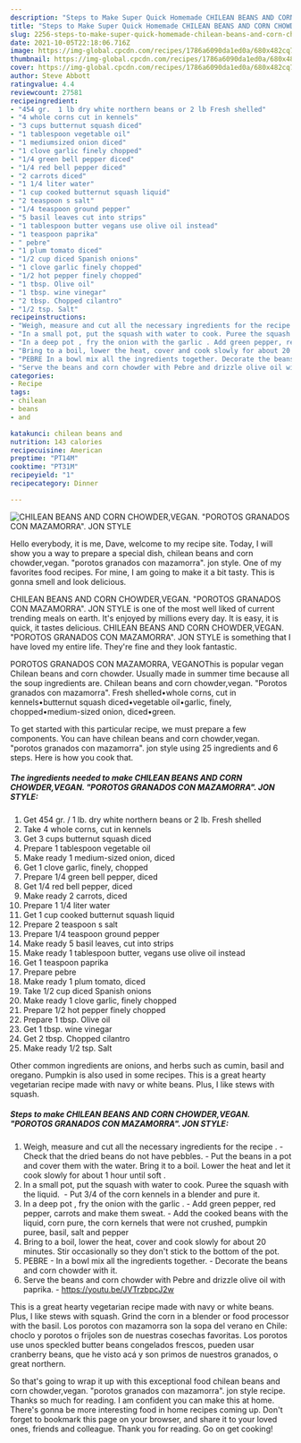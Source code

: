 ```yaml
---
description: "Steps to Make Super Quick Homemade CHILEAN BEANS AND CORN CHOWDER,VEGAN. &amp;#34;POROTOS GRANADOS CON MAZAMORRA&amp;#34;. JON STYLE"
title: "Steps to Make Super Quick Homemade CHILEAN BEANS AND CORN CHOWDER,VEGAN. &amp;#34;POROTOS GRANADOS CON MAZAMORRA&amp;#34;. JON STYLE"
slug: 2256-steps-to-make-super-quick-homemade-chilean-beans-and-corn-chowder-vegan-and-34-porotos-granados-con-mazamorra-and-34-jon-style
date: 2021-10-05T22:18:06.716Z
image: https://img-global.cpcdn.com/recipes/1786a6090da1ed0a/680x482cq70/chilean-beans-and-corn-chowdervegan-porotos-granados-con-mazamorra-jon-style-recipe-main-photo.jpg
thumbnail: https://img-global.cpcdn.com/recipes/1786a6090da1ed0a/680x482cq70/chilean-beans-and-corn-chowdervegan-porotos-granados-con-mazamorra-jon-style-recipe-main-photo.jpg
cover: https://img-global.cpcdn.com/recipes/1786a6090da1ed0a/680x482cq70/chilean-beans-and-corn-chowdervegan-porotos-granados-con-mazamorra-jon-style-recipe-main-photo.jpg
author: Steve Abbott
ratingvalue: 4.4
reviewcount: 27581
recipeingredient:
- "454 gr.  1 lb dry white northern beans or 2 lb Fresh shelled"
- "4 whole corns cut in kennels"
- "3 cups butternut squash diced"
- "1 tablespoon vegetable oil"
- "1 mediumsized onion diced"
- "1 clove garlic finely chopped"
- "1/4 green bell pepper diced"
- "1/4 red bell pepper diced"
- "2 carrots diced"
- "1 1/4 liter water"
- "1 cup cooked butternut squash liquid"
- "2 teaspoon s salt"
- "1/4 teaspoon ground pepper"
- "5 basil leaves cut into strips"
- "1 tablespoon butter vegans use olive oil instead"
- "1 teaspoon paprika"
- " pebre"
- "1 plum tomato diced"
- "1/2 cup diced Spanish onions"
- "1 clove garlic finely chopped"
- "1/2 hot pepper finely chopped"
- "1 tbsp. Olive oil"
- "1 tbsp. wine vinegar"
- "2 tbsp. Chopped cilantro"
- "1/2 tsp. Salt"
recipeinstructions:
- "Weigh, measure and cut all the necessary ingredients for the recipe . Check that the dried beans do not have pebbles. Put the beans in a pot and cover them with the water. Bring it to a boil. Lower the heat and let it cook slowly for about 1 hour until soft ."
- "In a small pot, put the squash with water to cook. Puree the squash with the liquid.  Put 3/4 of the corn kennels in a blender and pure it."
- "In a deep pot , fry the onion with the garlic . Add green pepper, red pepper, carrots and make them sweat. Add the cooked beans with the liquid, corn pure, the corn kernels that were not crushed, pumpkin puree, basil, salt and pepper"
- "Bring to a boil, lower the heat, cover and cook slowly for about 20 minutes. Stir occasionally so they don&#39;t stick to the bottom of the pot."
- "PEBRE In a bowl mix all the ingredients together. Decorate the beans and corn chowder with it."
- "Serve the beans and corn chowder with Pebre and drizzle olive oil with paprika. https://youtu.be/JVTrzbpcJ2w"
categories:
- Recipe
tags:
- chilean
- beans
- and

katakunci: chilean beans and 
nutrition: 143 calories
recipecuisine: American
preptime: "PT14M"
cooktime: "PT31M"
recipeyield: "1"
recipecategory: Dinner

---
```



![CHILEAN BEANS AND CORN CHOWDER,VEGAN. &#34;POROTOS GRANADOS CON MAZAMORRA&#34;. JON STYLE](https://img-global.cpcdn.com/recipes/1786a6090da1ed0a/680x482cq70/chilean-beans-and-corn-chowdervegan-porotos-granados-con-mazamorra-jon-style-recipe-main-photo.jpg)

Hello everybody, it is me, Dave, welcome to my recipe site. Today, I will show you a way to prepare a special dish, chilean beans and corn chowder,vegan. &#34;porotos granados con mazamorra&#34;. jon style. One of my favorites food recipes. For mine, I am going to make it a bit tasty. This is gonna smell and look delicious.

CHILEAN BEANS AND CORN CHOWDER,VEGAN. &#34;POROTOS GRANADOS CON MAZAMORRA&#34;. JON STYLE is one of the most well liked of current trending meals on earth. It's enjoyed by millions every day. It is easy, it is quick, it tastes delicious. CHILEAN BEANS AND CORN CHOWDER,VEGAN. &#34;POROTOS GRANADOS CON MAZAMORRA&#34;. JON STYLE is something that I have loved my entire life. They're fine and they look fantastic.

POROTOS GRANADOS CON MAZAMORRA, VEGANOThis is popular vegan Chilean beans and corn chowder. Usually made in summer time because all the soup ingredients are. Chilean beans and corn chowder,vegan. &#34;Porotos granados con mazamorra&#34;. Fresh shelled•whole corns, cut in kennels•butternut squash diced•vegetable oil•garlic, finely, chopped•medium-sized onion, diced•green.


To get started with this particular recipe, we must prepare a few components. You can have chilean beans and corn chowder,vegan. &#34;porotos granados con mazamorra&#34;. jon style using 25 ingredients and 6 steps. Here is how you cook that.

<!--inarticleads1-->

##### The ingredients needed to make CHILEAN BEANS AND CORN CHOWDER,VEGAN. &#34;POROTOS GRANADOS CON MAZAMORRA&#34;. JON STYLE:

1. Get 454 gr. / 1 lb. dry white northern beans or 2 lb. Fresh shelled
1. Take 4 whole corns, cut in kennels
1. Get 3 cups butternut squash diced
1. Prepare 1 tablespoon vegetable oil
1. Make ready 1 medium-sized onion, diced
1. Get 1 clove garlic, finely, chopped
1. Prepare 1/4 green bell pepper, diced
1. Get 1/4 red bell pepper, diced
1. Make ready 2 carrots, diced
1. Prepare 1 1/4 liter water
1. Get 1 cup cooked butternut squash liquid
1. Prepare 2 teaspoon s salt
1. Prepare 1/4 teaspoon ground pepper
1. Make ready 5 basil leaves, cut into strips
1. Make ready 1 tablespoon butter, vegans use olive oil instead
1. Get 1 teaspoon paprika
1. Prepare  pebre
1. Make ready 1 plum tomato, diced
1. Take 1/2 cup diced Spanish onions
1. Make ready 1 clove garlic, finely chopped
1. Prepare 1/2 hot pepper finely chopped
1. Prepare 1 tbsp. Olive oil
1. Get 1 tbsp. wine vinegar
1. Get 2 tbsp. Chopped cilantro
1. Make ready 1/2 tsp. Salt


Other common ingredients are onions, and herbs such as cumin, basil and oregano. Pumpkin is also used in some recipes. This is a great hearty vegetarian recipe made with navy or white beans. Plus, I like stews with squash. 

<!--inarticleads2-->

##### Steps to make CHILEAN BEANS AND CORN CHOWDER,VEGAN. &#34;POROTOS GRANADOS CON MAZAMORRA&#34;. JON STYLE:

1. Weigh, measure and cut all the necessary ingredients for the recipe . - Check that the dried beans do not have pebbles. - Put the beans in a pot and cover them with the water. Bring it to a boil. Lower the heat and let it cook slowly for about 1 hour until soft .
1. In a small pot, put the squash with water to cook. Puree the squash with the liquid.  - Put 3/4 of the corn kennels in a blender and pure it.
1. In a deep pot , fry the onion with the garlic . - Add green pepper, red pepper, carrots and make them sweat. - Add the cooked beans with the liquid, corn pure, the corn kernels that were not crushed, pumpkin puree, basil, salt and pepper
1. Bring to a boil, lower the heat, cover and cook slowly for about 20 minutes. Stir occasionally so they don&#39;t stick to the bottom of the pot.
1. PEBRE - In a bowl mix all the ingredients together. - Decorate the beans and corn chowder with it.
1. Serve the beans and corn chowder with Pebre and drizzle olive oil with paprika. - https://youtu.be/JVTrzbpcJ2w


This is a great hearty vegetarian recipe made with navy or white beans. Plus, I like stews with squash. Grind the corn in a blender or food processor with the basil. Los porotos con mazamorra son la sopa del verano en Chile: choclo y porotos o frijoles son de nuestras cosechas favoritas. Los porotos use unos speckled butter beans congelados frescos, pueden usar cranberry beans, que he visto acá y son primos de nuestros granados, o great northern. 

So that's going to wrap it up with this exceptional food chilean beans and corn chowder,vegan. &#34;porotos granados con mazamorra&#34;. jon style recipe. Thanks so much for reading. I am confident you can make this at home. There's gonna be more interesting food in home recipes coming up. Don't forget to bookmark this page on your browser, and share it to your loved ones, friends and colleague. Thank you for reading. Go on get cooking!

